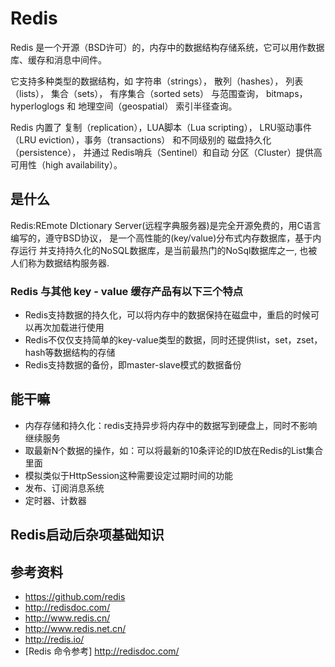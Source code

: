 # Redis
Redis 是一个开源（BSD许可）的，内存中的数据结构存储系统，它可以用作数据库、缓存和消息中间件。

 它支持多种类型的数据结构，如 字符串（strings）， 散列（hashes）， 列表（lists）， 集合（sets）， 有序集合（sorted sets） 与范围查询， bitmaps， hyperloglogs 和 地理空间（geospatial） 索引半径查询。
  
 Redis 内置了 复制（replication），LUA脚本（Lua scripting）， LRU驱动事件（LRU eviction），事务（transactions） 和不同级别的 磁盘持久化（persistence）， 并通过 Redis哨兵（Sentinel）和自动 分区（Cluster）提供高可用性（high availability）。

## 是什么
Redis:REmote DIctionary Server(远程字典服务器)是完全开源免费的，用C语言编写的，遵守BSD协议， 是一个高性能的(key/value)分布式内存数据库，基于内存运行 并支持持久化的NoSQL数据库，是当前最热门的NoSql数据库之一, 也被人们称为数据结构服务器.

### Redis 与其他 key - value 缓存产品有以下三个特点
- Redis支持数据的持久化，可以将内存中的数据保持在磁盘中，重启的时候可以再次加载进行使用
- Redis不仅仅支持简单的key-value类型的数据，同时还提供list，set，zset，hash等数据结构的存储
- Redis支持数据的备份，即master-slave模式的数据备份

##  能干嘛
- 内存存储和持久化：redis支持异步将内存中的数据写到硬盘上，同时不影响继续服务
- 取最新N个数据的操作，如：可以将最新的10条评论的ID放在Redis的List集合里面
- 模拟类似于HttpSession这种需要设定过期时间的功能
- 发布、订阅消息系统
- 定时器、计数器
## Redis启动后杂项基础知识

## 参考资料
* https://github.com/redis
* http://redisdoc.com/
* http://www.redis.cn/
* http://www.redis.net.cn/
*  http://redis.io/
*  [Redis 命令参考] http://redisdoc.com/
